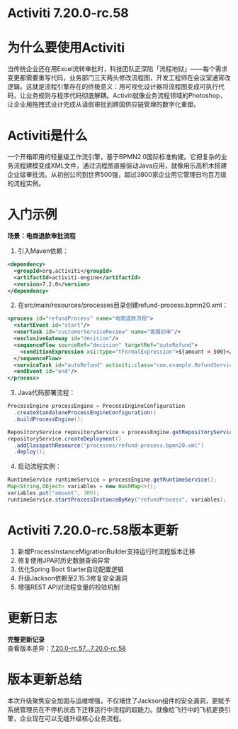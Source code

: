 # Activiti 7.20.0-rc.58
# 为什么要使用Activiti  
当传统企业还在用Excel流转审批时，科技团队正深陷「流程地狱」——每个需求变更都需要重写代码，业务部门三天两头修改流程图，开发工程师在会议室通宵改逻辑。这就是流程引擎存在的终极意义：用可视化设计器将流程图变成可执行代码，让业务规则与程序代码彻底解耦。Activiti就像业务流程领域的Photoshop，让企业用拖拽式设计完成从请假审批到跨国供应链管理的数字化重塑。

# Activiti是什么  
一个开箱即用的轻量级工作流引擎，基于BPMN2.0国际标准构建。它把复杂的业务流程建模变成XML文件，通过流程图直接驱动Java应用，就像用乐高积木搭建企业级审批流。从初创公司到世界500强，超过3800家企业用它管理日均百万级的流程实例。

# 入门示例  
**场景：电商退款审批流程**  
1. 引入Maven依赖：
```xml
<dependency>
  <groupId>org.activiti</groupId>
  <artifactId>activiti-engine</artifactId>
  <version>7.2.0</version>
</dependency>
```
2. 在src/main/resources/processes目录创建refund-process.bpmn20.xml：
```xml
<process id="refundProcess" name="电商退款流程">
  <startEvent id="start"/>
  <userTask id="customerServiceReview" name="客服初审"/>
  <exclusiveGateway id="decision"/>
  <sequenceFlow sourceRef="decision" targetRef="autoRefund">
    <conditionExpression xsi:type="tFormalExpression">${amount < 500}</conditionExpression>
  </sequenceFlow>
  <serviceTask id="autoRefund" activiti:class="com.example.RefundService"/>
  <endEvent id="end"/>
</process>
```
3. Java代码部署流程：
```java
ProcessEngine processEngine = ProcessEngineConfiguration
  .createStandaloneProcessEngineConfiguration()
  .buildProcessEngine();

RepositoryService repositoryService = processEngine.getRepositoryService();
repositoryService.createDeployment()
  .addClasspathResource("processes/refund-process.bpmn20.xml")
  .deploy();
```
4. 启动流程实例：
```java
RuntimeService runtimeService = processEngine.getRuntimeService();
Map<String,Object> variables = new HashMap<>();
variables.put("amount", 300);
runtimeService.startProcessInstanceByKey("refundProcess", variables);
```

# Activiti 7.20.0-rc.58版本更新  
1. 新增ProcessInstanceMigrationBuilder支持运行时流程版本迁移  
2. 修复使用JPA时历史数据查询异常  
3. 优化Spring Boot Starter自动配置逻辑  
4. 升级Jackson依赖至2.15.3修复安全漏洞  
5. 增强REST API对流程变量的校验机制  

# 更新日志
**完整更新记录**  
查看版本差异：[7.20.0-rc.57...7.20.0-rc.58](https://github.com/Activiti/Activiti/compare/7.20.0-rc.57...7.20.0-rc.58)

# 版本更新总结  
本次升级聚焦安全加固与运维增强，不仅堵住了Jackson组件的安全漏洞，更赋予系统管理员在不停机状态下迁移运行中流程的超能力。就像给飞行中的飞机更换引擎，企业现在可以无缝升级核心业务流程。